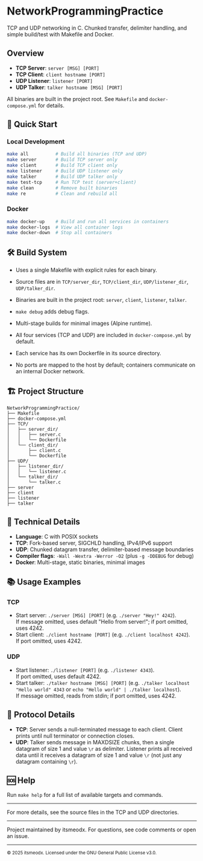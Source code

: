 


# NetworkProgrammingPractice

TCP and UDP networking in C. Chunked transfer, delimiter handling, and simple build/test with Makefile and Docker.

## Overview

- **TCP Server**: `server [MSG] [PORT]`
- **TCP Client**: `client hostname [PORT]`
- **UDP Listener**: `listener [PORT]`
- **UDP Talker**: `talker hostname [MSG] [PORT]`

All binaries are built in the project root. See `Makefile` and `docker-compose.yml` for details.


## 🚀 Quick Start

### Local Development
```bash
make all          # Build all binaries (TCP and UDP)
make server       # Build TCP server only
make client       # Build TCP client only
make listener     # Build UDP listener only
make talker       # Build UDP talker only
make test-tcp     # Run TCP test (server+client)
make clean        # Remove built binaries
make re           # Clean and rebuild all
```


### Docker
```bash
make docker-up    # Build and run all services in containers
make docker-logs  # View all container logs
make docker-down  # Stop all containers
```


## 🛠️ Build System

- Uses a single Makefile with explicit rules for each binary.
- Source files are in `TCP/server_dir`, `TCP/client_dir`, `UDP/listener_dir`, `UDP/talker_dir`.
- Binaries are built in the project root: `server`, `client`, `listener`, `talker`.
- `make debug` adds debug flags.

- Multi-stage builds for minimal images (Alpine runtime).
- All four services (TCP and UDP) are included in `docker-compose.yml` by default.
- Each service has its own Dockerfile in its source directory.
- No ports are mapped to the host by default; containers communicate on an internal Docker network.


## 🏗️ Project Structure

```
NetworkProgrammingPractice/
├── Makefile
├── docker-compose.yml
├── TCP/
│   ├── server_dir/
│   │   ├── server.c
│   │   └── Dockerfile
│   └── client_dir/
│       ├── client.c
│       └── Dockerfile
├── UDP/
│   ├── listener_dir/
│   │   └── listener.c
│   └── talker_dir/
│       └── talker.c
├── server
├── client
├── listener
├── talker
```


## 🔧 Technical Details

- **Language**: C with POSIX sockets
- **TCP**: Fork-based server, SIGCHLD handling, IPv4/IPv6 support
- **UDP**: Chunked datagram transfer, delimiter-based message boundaries
- **Compiler flags**: `-Wall -Wextra -Werror -O2` (plus `-g -DDEBUG` for debug)
- **Docker**: Multi-stage, static binaries, minimal images

## 📚 Usage Examples

### TCP
- Start server: `./server [MSG] [PORT]` (e.g. `./server "Hey!" 4242`).\
If message omitted, uses default "Hello from server!"; if port omitted, uses 4242.
- Start client: `./client hostname [PORT]` (e.g. `./client localhost 4242`).\
If port omitted, uses 4242.

### UDP
- Start listener: `./listener [PORT]` (e.g. `./listener 4343`).\
If port omitted, uses default 4242.
- Start talker: `./talker hostname [MSG] [PORT]` (e.g. `./talker localhost "Hello world" 4343` or `echo "Hello world" | ./talker localhost`).\
If message omitted, reads from stdin; if port omitted, uses 4242.
## 📡 Protocol Details

- **TCP**: Server sends a null-terminated message to each client. Client prints until null terminator or connection closes.
- **UDP**: Talker sends message in MAXDSIZE chunks, then a single datagram of size 1 and value `\r` as delimiter. Listener prints all received data until it receives a datagram of size 1 and value `\r` (not just any datagram containing `\r`).


## 🆘 Help

Run `make help` for a full list of available targets and commands.

---

For more details, see the source files in the TCP and UDP directories.

---
Project maintained by itsmeodx. For questions, see code comments or open an issue.

---

<sub>© 2025 itsmeodx. Licensed under the GNU General Public License v3.0.</sub>

